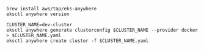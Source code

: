 ```Bash:Prepare EKS Anywhere
brew install aws/tap/eks-anywhere
eksctl anywhere version
```


```Bash:Create Cluster
CLUSTER_NAME=dev-cluster
eksctl anywhere generate clusterconfig $CLUSTER_NAME --provider docker > $CLUSTER_NAME.yaml
eksctl anywhere create cluster -f $CLUSTER_NAME.yaml
```